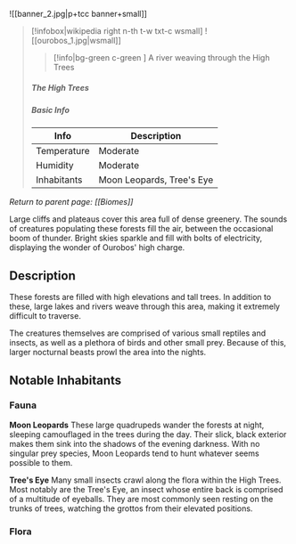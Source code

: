 ![[banner_2.jpg|p+tcc banner+small]]
> [!infobox|wikipedia right n-th t-w txt-c wsmall]
> ![[ourobos_1.jpg|wsmall]]
>> [!info|bg-green c-green ] A river weaving through the High Trees
>##### The High Trees
> ##### _Basic Info_
> | Info | Description |
> | ---- | ---- |
> | Temperature | Moderate |
> | Humidity | Moderate |
> | Inhabitants | Moon Leopards, Tree's Eye |

*Return to parent page: [[Biomes]]*

Large cliffs and plateaus cover this area full of dense greenery. The sounds of creatures populating these forests fill the air, between the occasional boom of thunder. Bright skies sparkle and fill with bolts of electricity, displaying the wonder of Ourobos' high charge.
## Description
These forests are filled with high elevations and tall trees. In addition to these, large lakes and rivers weave through this area, making it extremely difficult to traverse. 

The creatures themselves are comprised of various small reptiles and insects, as well as a plethora of birds and other small prey. Because of this, larger nocturnal beasts prowl the area into the nights.
## Notable Inhabitants
### Fauna
**Moon Leopards**
These large quadrupeds wander the forests at night, sleeping camouflaged in the trees during the day. Their slick, black exterior makes them sink into the shadows of the evening darkness. With no singular prey species, Moon Leopards tend to hunt whatever seems possible to them.

**Tree's Eye**
Many small insects crawl along the flora within the High Trees. Most notably are the Tree's Eye, an insect whose entire back is comprised of a multitude of eyeballs. They are most commonly seen resting on the trunks of trees, watching the grottos from their elevated positions.
### Flora